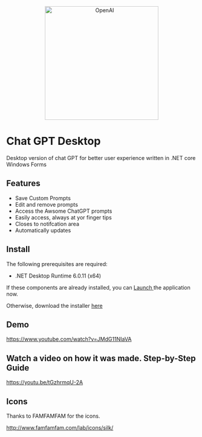 <div style="text-align:center;">
<img src="https://raw.githubusercontent.com/jodendaal/ChatGPTDesktop/main/docs/assets/img/logo.svg" alt="OpenAI" width="300"/>
</div>


# Chat GPT Desktop
Desktop version of chat GPT for better user experience written in .NET core Windows Forms


## Features
-   Save Custom Prompts
-   Edit and remove prompts
-   Access the Awsome ChatGPT prompts
-   Easily access, always at yor finger tips
-   Closes to notifcation area
-   Automatically updates


## Install
The following prerequisites are required:
- .NET Desktop Runtime 6.0.11 (x64)

If these components are already installed, you can <a class="install-button mt-10" href="ChatGPTDesktop.application">Launch </a> the application now.


Otherwise, download the installer  <A class="install-button" ID="InstallButton" HREF="setup.exe">here</A>
        

## Demo

https://www.youtube.com/watch?v=JMdG11NIaVA


## Watch a video on how it was made. Step-by-Step Guide
https://youtu.be/tGzhrmqU-2A


## Icons
Thanks to FAMFAMFAM for the icons. 

http://www.famfamfam.com/lab/icons/silk/

